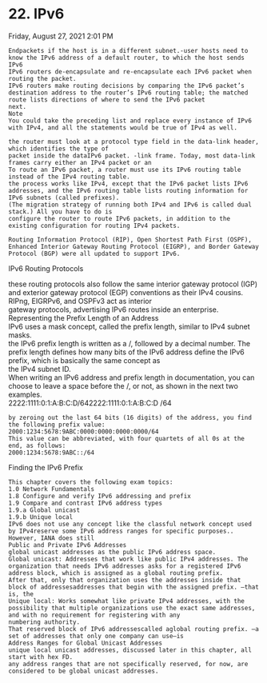 # 22. IPv6

Friday, August 27, 2021 2:01 PM

```
Endpackets if the host is in a different subnet.-user hosts need to know the IPv6 address of a default router, to which the host sends IPv6
IPv6 routers de-encapsulate and re-encapsulate each IPv6 packet when routing the packet.
IPv6 routers make routing decisions by comparing the IPv6 packet’s destination address to the router’s IPv6 routing table; the matched route lists directions of where to send the IPv6 packet
next.
Note
You could take the preceding list and replace every instance of IPv6 with IPv4, and all the statements would be true of IPv4 as well.
```

```
the router must look at a protocol type field in the data-link header, which identifies the type of
packet inside the dataIPv6 packet. -link frame. Today, most data-link frames carry either an IPv4 packet or an
To route an IPv6 packet, a router must use its IPv6 routing table instead of the IPv4 routing table.
the process works like IPv4, except that the IPv6 packet lists IPv6 addresses, and the IPv6 routing table lists routing information for IPv6 subnets (called prefixes).
(The migration strategy of running both IPv4 and IPv6 is called dual stack.) All you have to do is
configure the router to route IPv6 packets, in addition to the existing configuration for routing IPv4 packets.
```

```
Routing Information Protocol (RIP), Open Shortest Path First (OSPF), Enhanced Interior Gateway Routing Protocol (EIGRP), and Border Gateway Protocol (BGP) were all updated to support IPv6.
```

IPv6 Routing Protocols

these routing protocols also follow the same interior gateway protocol (IGP) and exterior gateway protocol (EGP) conventions as their IPv4 cousins. RIPng, EIGRPv6, and OSPFv3 act as interior  
gateway protocols, advertising IPv6 routes inside an enterprise.  
Representing the Prefix Length of an Address  
IPv6 uses a mask concept, called the prefix length, similar to IPv4 subnet masks.  
the IPv6 prefix length is written as a /, followed by a decimal number. The prefix length defines how many bits of the IPv6 address define the IPv6 prefix, which is basically the same concept as  
the IPv4 subnet ID.  
When writing an IPv6 address and prefix length in documentation, you can choose to leave a space before the /, or not, as shown in the next two examples.  
2222:1111:0:1:A:B:C:D/642222:1111:0:1:A:B:C:D /64

```
by zeroing out the last 64 bits (16 digits) of the address, you find the following prefix value:
2000:1234:5678:9ABC:0000:0000:0000:0000/64
This value can be abbreviated, with four quartets of all 0s at the end, as follows:
2000:1234:5678:9ABC::/64
```

Finding the IPv6 Prefix

```
This chapter covers the following exam topics:
1.0 Network Fundamentals
1.8 Configure and verify IPv6 addressing and prefix
1.9 Compare and contrast IPv6 address types
1.9.a Global unicast
1.9.b Unique local
IPv6 does not use any concept like the classful network concept used by IPv4reserve some IPv6 address ranges for specific purposes.. However, IANA does still
Public and Private IPv6 Addresses
global unicast addresses as the public IPv6 address space.
Global unicast: Addresses that work like public IPv4 addresses. The organization that needs IPv6 addresses asks for a registered IPv6 address block, which is assigned as a global routing prefix.
After that, only that organization uses the addresses inside that block of addressesaddresses that begin with the assigned prefix. —that is, the
Unique local: Works somewhat like private IPv4 addresses, with the possibility that multiple organizations use the exact same addresses, and with no requirement for registering with any
numbering authority.
That reserved block of IPv6 addressescalled aglobal routing prefix. —a set of addresses that only one company can use—is
Address Ranges for Global Unicast Addresses
unique local unicast addresses, discussed later in this chapter, all start with hex FD.
any address ranges that are not specifically reserved, for now, are considered to be global unicast addresses.
```
